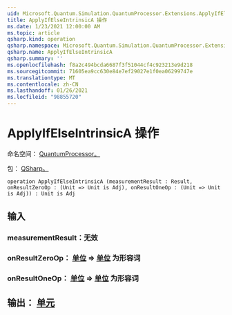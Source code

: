 ```yaml
---
uid: Microsoft.Quantum.Simulation.QuantumProcessor.Extensions.ApplyIfElseIntrinsicA
title: ApplyIfElseIntrinsicA 操作
ms.date: 1/23/2021 12:00:00 AM
ms.topic: article
qsharp.kind: operation
qsharp.namespace: Microsoft.Quantum.Simulation.QuantumProcessor.Extensions
qsharp.name: ApplyIfElseIntrinsicA
qsharp.summary: ''
ms.openlocfilehash: f8a2c494bcda6687f3f51044cf4c923213e9d218
ms.sourcegitcommit: 71605ea9cc630e84e7ef29027e1f0ea06299747e
ms.translationtype: MT
ms.contentlocale: zh-CN
ms.lasthandoff: 01/26/2021
ms.locfileid: "98855720"
---
```

# <a name="applyifelseintrinsica-operation"></a>ApplyIfElseIntrinsicA 操作

命名空间： [QuantumProcessor。](xref:Microsoft.Quantum.Simulation.QuantumProcessor.Extensions)

包： [QSharp。](https://nuget.org/packages/Microsoft.Quantum.QSharp.Core)




```qsharp
operation ApplyIfElseIntrinsicA (measurementResult : Result, onResultZeroOp : (Unit => Unit is Adj), onResultOneOp : (Unit => Unit is Adj)) : Unit is Adj
```


## <a name="input"></a>输入

### <a name="measurementresult--__invalidresult__"></a>measurementResult：__无效 <Result>__




### <a name="onresultzeroop--unit--unit--is-adj"></a>onResultZeroOp： [单位](xref:microsoft.quantum.lang-ref.unit) => [单位](xref:microsoft.quantum.lang-ref.unit)  为形容词




### <a name="onresultoneop--unit--unit--is-adj"></a>onResultOneOp： [单位](xref:microsoft.quantum.lang-ref.unit) => [单位](xref:microsoft.quantum.lang-ref.unit)  为形容词





## <a name="output--unit"></a>输出： [单元](xref:microsoft.quantum.lang-ref.unit)

